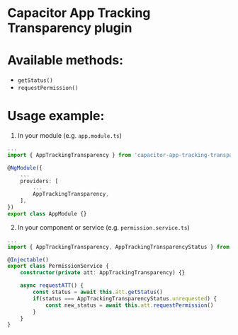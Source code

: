 # Capacitor App Tracking Transparency plugin

# Available methods:

- `getStatus()`
- `requestPermission()`

# Usage example:

1. In your module (e.g. `app.module.ts`)

```ts
...
import { AppTrackingTransparency } from 'capacitor-app-tracking-transparency'

@NgModule({
	...
	providers: [
		...
		AppTrackingTransparency,
	],
})
export class AppModule {}

```

2. In your component or service (e.g. `permission.service.ts`)

```ts
...
import { AppTrackingTransparency, AppTrackingTransparencyStatus } from 'capacitor-app-tracking-transparency'

@Injectable()
export class PermissionService {
	constructor(private att: AppTrackingTransparency) {}

    async requestATT() {
		const status = await this.att.getStatus()
		if(status === AppTrackingTransparencyStatus.unrequested) {
			const new_status = await this.att.requestPermission()
		}
	}
}

```
